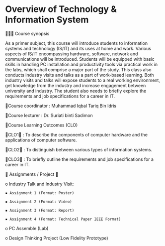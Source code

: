Overview of Technology & Information System
==================================================================================================================================

💁🏻‍♀️ Course synopsis


As a primer subject, this course will introduce students to information systems and technology (IS/IT) and its uses at
home and work. Various aspects of IS/IT encompassing hardware, software, network and communications will be
introduced. Students will be equipped with basic skills in handling PC installation and productivity tools via practical
work in the labs, which shall comprise a major part of the study. This class also conducts industry visits and talks as a
part of work-based learning. Both industry visits and talks will expose students to a real working environment, get
knowledge from the industry and increase engagement between university and industry. The student also needs to
briefly explore the requirements and job specifications for a career in IT.


💫Course coordinator : Muhammad Iqbal Tariq Bin Idris

💫Course lecturer : Dr. Suriati binti Sadimon

💯Course Learning Outcomes (CLO) 

🌟CLO1🌟 : To describe the components of computer hardware and the applications of computer software.

🌟CLO2🌟 : To distinguish between various types of information systems.

🌟CLO3🌟 : To briefly outline the requirements and job specifications for a career in IT.

💞 Assignments / Project 💞

o Industry Talk and Industry Visit:

    ▪ Assignment 1 (Format: Poster)
    
    ▪ Assignment 2 (Format: Video)
    
    ▪ Assignment 3 (Format: Report)
    
    ▪ Assignment 4 (Format: Technical Paper IEEE Format)
    
o PC Assemble (Lab)

o Design Thinking Project (Low Fidelity Prototype)
